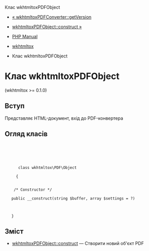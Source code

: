 Клас wkhtmltoxPDFObject

-   [« wkhtmltoxPDFConverter::getVersion](wkhtmltox-pdf-converter.getversion.html)
    
-   [wkhtmltoxPDFObject::construct »](wkhtmltox-pdf-object.construct.html)
    
-   [PHP Manual](index.md)
    
-   [wkhtmltox](book.wkhtmltox.md)
    
-   Клас wkhtmltoxPDFObject
    

# Клас wkhtmltoxPDFObject

(wkhtmltox >= 0.1.0)

## Вступ

Представляє HTML-документ, вхід до PDF-конвертера

## Огляд класів

```synopsis



    
     
      class wkhtmltox\PDF\Object
     
     {


    /* Constructor */
    
   public __construct(string $buffer, array $settings = ?)


   
   }
```

## Зміст

-   [wkhtmltoxPDFObject::construct](wkhtmltox-pdf-object.construct.html) — Створити новий об'єкт PDF